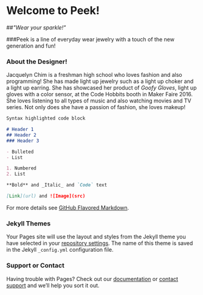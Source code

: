 # Welcome to Peek!

##_"Wear your sparkle!"_

###Peek is a line of everyday wear jewelry with a touch of the new generation and fun!


### About the Designer!
Jacquelyn Chim is a freshman high school who loves fashion and also programming! She has made light up jewelry such as a light up choker and a light up earring. She has showcased her product of _Goofy Gloves_, light up gloves with a color sensor, at the Code Hobbits booth in Maker Faire 2016. She loves listening to all types of music and also watching movies and TV series. Not only does she have a passion of fashion, she loves makeup! 

```markdown
Syntax highlighted code block

# Header 1
## Header 2
### Header 3

- Bulleted
- List

1. Numbered
2. List

**Bold** and _Italic_ and `Code` text

[Link](url) and ![Image](src)
```

For more details see [GitHub Flavored Markdown](https://guides.github.com/features/mastering-markdown/).

### Jekyll Themes

Your Pages site will use the layout and styles from the Jekyll theme you have selected in your [repository settings](https://github.com/jackiechim/jhtchim/settings). The name of this theme is saved in the Jekyll `_config.yml` configuration file.

### Support or Contact

Having trouble with Pages? Check out our [documentation](https://help.github.com/categories/github-pages-basics/) or [contact support](https://github.com/contact) and we’ll help you sort it out.
